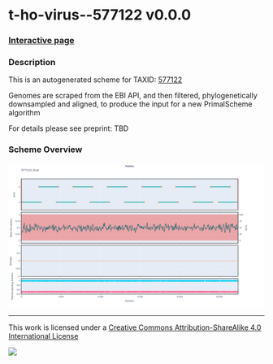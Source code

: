 # t-ho-virus--577122 v0.0.0

### [Interactive page](https://chrisgkent.github.io/schemes/t-ho-virus--577122-1000-v0.0.0)

### Description

This is an autogenerated scheme for TAXID: [577122](https://www.ncbi.nlm.nih.gov/Taxonomy/Browser/wwwtax.cgi?mode=Info&id=577122&lvl=3&lin=f&keep=1&srchmode=1&unlock)

Genomes are scraped from the EBI API, and then filtered, phylogenetically downsampled and aligned, to produce the input for a new PrimalScheme algorithm

For details please see preprint: TBD

### Scheme Overview

![Alt text](work/577122_final.png '577122_final.png')

------------------------------------------------------------------------

This work is licensed under a [Creative Commons Attribution-ShareAlike 4.0 International License](http://creativecommons.org/licenses/by-sa/4.0/) 

![](https://i.creativecommons.org/l/by-sa/4.0/88x31.png)